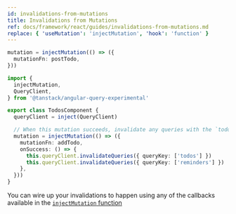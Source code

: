 ```yaml
---
id: invalidations-from-mutations
title: Invalidations from Mutations
ref: docs/framework/react/guides/invalidations-from-mutations.md
replace: { 'useMutation': 'injectMutation', 'hook': 'function' }
---
```


[//]: # 'Example'

```ts
mutation = injectMutation(() => ({
  mutationFn: postTodo,
}))
```

[//]: # 'Example'
[//]: # 'Example2'

```ts
import {
  injectMutation,
  QueryClient,
} from '@tanstack/angular-query-experimental'

export class TodosComponent {
  queryClient = inject(QueryClient)

  // When this mutation succeeds, invalidate any queries with the `todos` or `reminders` query key
  mutation = injectMutation(() => ({
    mutationFn: addTodo,
    onSuccess: () => {
      this.queryClient.invalidateQueries({ queryKey: ['todos'] })
      this.queryClient.invalidateQueries({ queryKey: ['reminders'] })
    },
  }))
}
```

[//]: # 'Example2'

You can wire up your invalidations to happen using any of the callbacks available in the [`injectMutation` function](../mutations.md)
